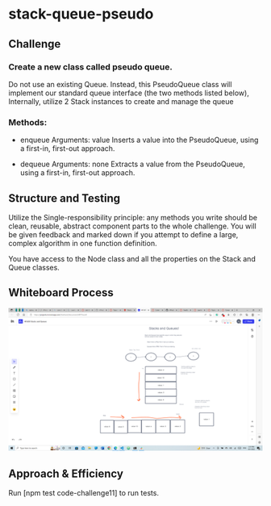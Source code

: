 # stack-queue-pseudo

## Challenge

### Create a new class called pseudo queue.

Do not use an existing Queue.
Instead, this PseudoQueue class will implement our standard queue interface (the two methods listed below),
Internally, utilize 2 Stack instances to create and manage the queue

### Methods:

- enqueue
Arguments: value
Inserts a value into the PseudoQueue, using a first-in, first-out approach.

- dequeue
Arguments: none
Extracts a value from the PseudoQueue, using a first-in, first-out approach.

## Structure and Testing

Utilize the Single-responsibility principle: any methods you write should be clean, reusable, abstract component parts to the whole challenge. You will be given feedback and marked down if you attempt to define a large, complex algorithm in one function definition.

You have access to the Node class and all the properties on the Stack and Queue classes.

## Whiteboard Process

<!-- Embedded whiteboard image -->
![Whiteboard](./../images/CC10.png)

## Approach & Efficiency

<!-- What approach did you take? Discuss Why. What is the Big O space/time for this approach? -->

Run [npm test code-challenge11] to run tests.
